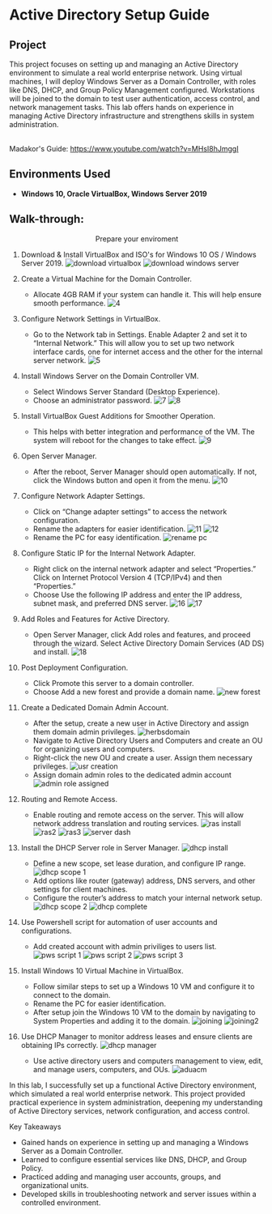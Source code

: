 <h1>Active Directory Setup Guide </h1>

<h2>Project</h2>
This project focuses on setting up and managing an Active Directory environment to simulate a real world enterprise network. Using virtual machines, I will deploy Windows Server as a Domain Controller, with roles like DNS, DHCP, and Group Policy Management configured. Workstations will be joined to the domain to test user authentication, access control, and network management tasks. This lab offers hands on experience in managing Active Directory infrastructure and strengthens skills in system administration.
<br />

<br />Madakor's Guide: https://www.youtube.com/watch?v=MHsI8hJmggI


<h2>Environments Used </h2>

- <b>Windows 10, Oracle VirtualBox, Windows Server 2019</b>

<h2>Walk-through:</h2>

<p align="center">
Prepare your enviroment <br />
  
  1. Download & Install VirtualBox and ISO's for Windows 10 OS / Windows Server 2019.
     ![download virtualbox](https://github.com/user-attachments/assets/4f6acdb0-5cb6-4fc2-b4d7-01acde2755c3)
     ![download windows server](https://github.com/user-attachments/assets/7f3ddf2e-229d-4bab-917e-9cba5c7c65d4)

  2. Create a Virtual Machine for the Domain Controller.
     - Allocate 4GB RAM if your system can handle it. This will help ensure smooth performance.
     ![4](https://github.com/user-attachments/assets/4863d410-46e8-4be0-80e0-6ef5a8c1639f)

  3. Configure Network Settings in VirtualBox.
     - Go to the Network tab in Settings. Enable Adapter 2 and set it to “Internal Network.” This will allow you to set up two network interface cards, one for internet access and the other for the internal server network.
     ![5](https://github.com/user-attachments/assets/c82f1d21-ce43-4578-8fa2-a228c8f573c7)

  4. Install Windows Server on the Domain Controller VM.
     - Select Windows Server Standard (Desktop Experience).
     - Choose an administrator password.
     ![7](https://github.com/user-attachments/assets/7a56520a-b128-451f-82d7-e34e19c180e9)
     ![8](https://github.com/user-attachments/assets/87903bf9-c11a-439b-91a3-ac6aac7642ad)
  
  5. Install VirtualBox Guest Additions for Smoother Operation.
     - This helps with better integration and performance of the VM. The system will reboot for the changes to take effect.
     ![9](https://github.com/user-attachments/assets/c59d6328-d273-4864-b246-662bd0f764cd)

  6. Open Server Manager.
      - After the reboot, Server Manager should open automatically. If not, click the Windows button and open it from the menu.
     ![10](https://github.com/user-attachments/assets/7640cacf-4b57-4232-90a4-e701bc4c2752)

  7. Configure Network Adapter Settings.
      - Click on “Change adapter settings” to access the network configuration.
      - Rename the adapters for easier identification.
     ![11](https://github.com/user-attachments/assets/52d4dfe8-00e1-434d-a6a7-d426f7427f23)
     ![12](https://github.com/user-attachments/assets/3f9f0942-999d-4438-9330-d3b40b830221)
      - Rename the PC for easy identification.
     ![rename pc](https://github.com/user-attachments/assets/e94ca829-58b1-45ac-8ba9-c590846d1496)


  8. Configure Static IP for the Internal Network Adapter.
     - Right click on the internal network adapter and select “Properties.” Click on Internet Protocol Version 4 (TCP/IPv4) and then “Properties.”
     - Choose Use the following IP address and enter the IP address, subnet mask, and preferred DNS server.
      ![16](https://github.com/user-attachments/assets/0f128a47-97d0-470e-a204-b2b79a3b9aec)
      ![17](https://github.com/user-attachments/assets/935f1c5e-462d-4b62-be4f-9de477c2e2fa)

  9. Add Roles and Features for Active Directory.
      - Open Server Manager, click Add roles and features, and proceed through the wizard. Select Active Directory Domain Services (AD DS) and install.
      ![18](https://github.com/user-attachments/assets/138931b7-0f84-44e9-9306-7c00bd0b2040)

  10. Post Deployment Configuration.
      - Click Promote this server to a domain controller.
      - Choose Add a new forest and provide a domain name.
      ![new forest](https://github.com/user-attachments/assets/6aac5201-284c-4b1d-96f4-b8f5ce885d7e)

  11. Create a Dedicated Domain Admin Account.
      - After the setup, create a new user in Active Directory and assign them domain admin privileges.
      ![herbsdomain](https://github.com/user-attachments/assets/5d312246-42ea-4e3b-94a0-92fadcbea285)
      - Navigate to Active Directory Users and Computers and create an OU for organizing users and computers.
      - Right-click the new OU and create a user. Assign them necessary privileges.
      ![usr creation](https://github.com/user-attachments/assets/40ddc23c-89e7-43a6-a39a-3862fde71533)
      - Assign domain admin roles to the dedicated admin account
      ![admin role assigned](https://github.com/user-attachments/assets/b729e15d-504d-424d-aace-4a43af591ed1)

  12. Routing and Remote Access.
      - Enable routing and remote access on the server. This will allow network address translation and routing services.
        ![ras install](https://github.com/user-attachments/assets/c64c0144-f90b-4462-82b3-1dab9ce91b69)
        ![ras2](https://github.com/user-attachments/assets/22c5c2bd-ea8c-4286-909b-b1f71979636d)
        ![ras3](https://github.com/user-attachments/assets/d68d1791-a60c-4353-891f-a2a5f1a13a5f)
        ![server dash](https://github.com/user-attachments/assets/e1c2328f-7d9e-47a9-ae7f-1901ca86a392)
        
  13. Install the DHCP Server role in Server Manager.
        ![dhcp install](https://github.com/user-attachments/assets/62662c50-d8fa-4233-9529-71b8e0cce552)
      - Define a new scope, set lease duration, and configure IP range.
        ![dhcp scope 1](https://github.com/user-attachments/assets/4d060b36-5b0e-4e0e-be9e-e560c04f2be9)
      - Add options like router (gateway) address, DNS servers, and other settings for client machines.
      - Configure the router’s address to match your internal network setup.
        ![dhcp scope 2](https://github.com/user-attachments/assets/2928fe13-59f6-43d2-ad8b-78913f6fed2c)
        ![dhcp complete](https://github.com/user-attachments/assets/458102c4-c05d-498c-b17c-5b7dcf8b5d10)

  14. Use Powershell script for automation of user accounts and configurations.
      - Add created account with admin priviliges to users list.
        ![pws script 1](https://github.com/user-attachments/assets/d6a41b9b-615c-45fc-9a95-6cbab5ee89ac)
        ![pws script 2](https://github.com/user-attachments/assets/a5b61f5e-ecb2-4430-b8ec-735bac37c91f)
        ![pws script 3](https://github.com/user-attachments/assets/b1fc22e7-2c27-415a-bb93-b6b2e7099663)

  15. Install Windows 10 Virtual Machine in VirtualBox.
      - Follow similar steps to set up a Windows 10 VM and configure it to connect to the domain.
      - Rename the PC for easier identification. 
      - After setup join the Windows 10 VM to the domain by navigating to System Properties and adding it to the domain.
        ![joining](https://github.com/user-attachments/assets/23ace573-fec3-4ba9-9516-2fef380535e0)
        ![joining2](https://github.com/user-attachments/assets/c413d12e-2ba6-4b7e-8d45-6ed3df8a274b)

  16. Use DHCP Manager to monitor address leases and ensure clients are obtaining IPs correctly.
        ![dhcp manager](https://github.com/user-attachments/assets/5645410d-bf31-47ee-b2a8-caac16212d66)

      - Use active directory users and computers management to view, edit, and manage users, computers, and OUs.
        ![aduacm](https://github.com/user-attachments/assets/aecc3707-1e1a-422b-8551-b2436bff5f39)


In this lab, I successfully set up a functional Active Directory environment, which simulated a real world enterprise network. 
This project provided practical experience in system administration, deepening my understanding of Active Directory services, network configuration, and access control.

Key Takeaways
- Gained hands on experience in setting up and managing a Windows Server as a Domain Controller.
- Learned to configure essential services like DNS, DHCP, and Group Policy.
- Practiced adding and managing user accounts, groups, and organizational units.
- Developed skills in troubleshooting network and server issues within a controlled environment.

